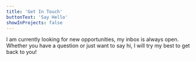 ```yaml
---
title: 'Get In Touch'
buttonText: 'Say Hello'
showInProjects: false
---
```


I am currently looking for new opportunities, my inbox is always open. Whether you have a question or just want to say hi, I will try my best to get back to you!
